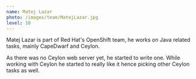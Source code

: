 ```yaml
---
name: Matej Lazar
photo: /images/team/MatejLazar.jpg
level: 10
---
```


Matej Lazar is part of Red Hat's OpenShift team, he works on Java related tasks, mainly CapeDwarf and Ceylon.

As there was no Ceylon web server yet, he started to write one. While working with Ceylon he started to really like it hence picking other Ceylon tasks as well.
